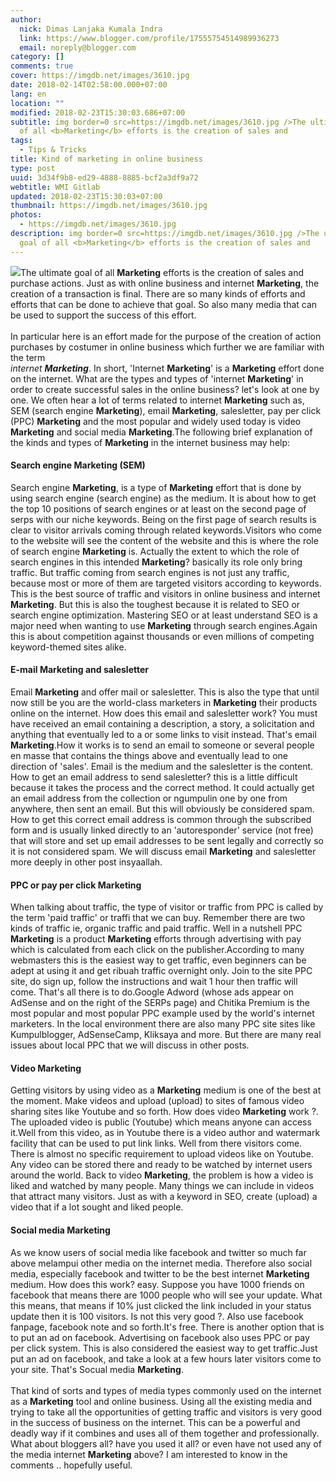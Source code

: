 ```yaml
---
author:
  nick: Dimas Lanjaka Kumala Indra
  link: https://www.blogger.com/profile/17555754514989936273
  email: noreply@blogger.com
category: []
comments: true
cover: https://imgdb.net/images/3610.jpg
date: 2018-02-14T02:58:00.000+07:00
lang: en
location: ""
modified: 2018-02-23T15:30:03.686+07:00
subtitle: img border=0 src=https://imgdb.net/images/3610.jpg />The ultimate goal
  of all <b>Marketing</b> efforts is the creation of sales and
tags:
  - Tips & Tricks
title: Kind of marketing in online business
type: post
uuid: 3d34f9b8-ed29-4888-8885-bcf2a3df9a72
webtitle: WMI Gitlab
updated: 2018-02-23T15:30:03+07:00
thumbnail: https://imgdb.net/images/3610.jpg
photos:
  - https://imgdb.net/images/3610.jpg
description: img border=0 src=https://imgdb.net/images/3610.jpg />The ultimate
  goal of all <b>Marketing</b> efforts is the creation of sales and
---
```


<img border="0" src="https://imgdb.net/images/3610.jpg">The ultimate goal of all <b>Marketing</b> efforts is the creation of sales and purchase actions. Just as with online business and internet <b>Marketing</b>, the creation of a transaction is final. There are so many kinds of efforts and efforts that can be done to achieve that goal. So also many media that can be used to support the success of this effort.<br><br>In particular here is an effort made for the purpose of the creation of action purchases by costumer in online business which further we are familiar with the term<br><em>internet <b>Marketing</b></em>. In short, 'Internet <b>Marketing</b>' is a <b>Marketing</b> effort done on the internet. What are the types and types of 'internet <b>Marketing</b>' in order to create successful sales in the online business? let's look at one by one. We often hear a lot of terms related to internet <b>Marketing</b> such as, SEM (search engine <b>Marketing</b>), email <b>Marketing</b>, salesletter, pay per click (PPC) <b>Marketing</b> and the most popular and widely used today is video <b>Marketing</b> and social media <b>Marketing</b>.The following brief explanation of the kinds and types of <b>Marketing</b> in the internet business may help:<br><h4><strong>Search engine <b>Marketing</b> (SEM)</strong></h4>Search engine <b>Marketing</b>, is a type of <b>Marketing</b> effort that is done by using search engine (search engine) as the medium. It is about how to get the top 10 positions of search engines or at least on the second page of serps with our niche keywords. Being on the first page of search results is clear to visitor arrivals coming through related keywords.Visitors who come to the website will see the content of the website and this is where the role of search engine <b>Marketing</b> is. Actually the extent to which the role of search engines in this intended <b>Marketing</b>? basically its role only bring traffic. But traffic coming from search engines is not just any traffic, because most or more of them are targeted visitors according to keywords. This is the best source of traffic and visitors in online business and internet <b>Marketing</b>. But this is also the toughest because it is related to SEO or search engine optimization. Mastering SEO or at least understand SEO is a major need when wanting to use <b>Marketing</b> through search engines.Again this is about competition against thousands or even millions of competing keyword-themed sites alike.<br><h4><strong>E-mail <b>Marketing</b> and salesletter</strong></h4>Email <b>Marketing</b> and offer mail or salesletter. This is also the type that until now still be you are the world-class marketers in <b>Marketing</b> their products online on the internet. How does this email and salesletter work? You must have received an email containing a description, a story, a solicitation and anything that eventually led to a or some links to visit instead. That's email <b>Marketing</b>.How it works is to send an email to someone or several people en masse that contains the things above and eventually lead to one direction of 'sales'. Email is the medium and the salesletter is the content. How to get an email address to send salesletter? this is a little difficult because it takes the process and the correct method. It could actually get an email address from the collection or ngumpulin one by one from anywhere, then sent an email. But this will obviously be considered spam. How to get this correct email address is common through the subscribed form and is usually linked directly to an 'autoresponder' service (not free) that will store and set up email addresses to be sent legally and correctly so it is not considered spam. We will discuss email <b>Marketing</b> and salesletter more deeply in other post insyaallah.<br><h4><strong>PPC or pay per click <b>Marketing</b></strong></h4>When talking about traffic, the type of visitor or traffic from PPC is called by the term 'paid traffic' or traffi that we can buy. Remember there are two kinds of traffic ie, organic traffic and paid traffic. Well in a nutshell PPC <b>Marketing</b> is a product <b>Marketing</b> efforts through advertising with pay which is calculated from each click on the publisher.According to many webmasters this is the easiest way to get traffic, even beginners can be adept at using it and get ribuah traffic overnight only. Join to the site PPC site, do sign up, follow the instructions and wait 1 hour then traffic will come. That's all there is to do.Google Adword (whose ads appear on AdSense and on the right of the SERPs page) and Chitika Premium is the most popular and most popular PPC example used by the world's internet marketers. In the local environment there are also many PPC site sites like Kumpulblogger, AdSenseCamp, Kliksaya and more. But there are many real issues about local PPC that we will discuss in other posts.<br><h4><strong>Video <b>Marketing</b></strong></h4>Getting visitors by using video as a <b>Marketing</b> medium is one of the best at the moment. Make videos and upload (upload) to sites of famous video sharing sites like Youtube and so forth. How does video <b>Marketing</b> work ?. The uploaded video is public (Youtube) which means anyone can access it.Well from this video, as in Youtube there is a video author and watermark facility that can be used to put link links. Well from there visitors come. There is almost no specific requirement to upload videos like on Youtube. Any video can be stored there and ready to be watched by internet users around the world. Back to video <b>Marketing</b>, the problem is how a video is liked and watched by many people. Many things we can include in videos that attract many visitors. Just as with a keyword in SEO, create (upload) a video that if a lot sought and liked people.<br><h4><strong>Social media <b>Marketing</b></strong></h4>As we know users of social media like facebook and twitter so much far above melampui other media on the internet media. Therefore also social media, especially facebook and twitter to be the best internet <b>Marketing</b> medium. How does this work? easy. Suppose you have 1000 friends on facebook that means there are 1000 people who will see your update. What this means, that means if 10% just clicked the link included in your status update then it is 100 visitors. Is not this very good ?. Also use facebook fanpage, facebook note and so forth.It's free. There is another option that is to put an ad on facebook. Advertising on facebook also uses PPC or pay per click system. This is also considered the easiest way to get traffic.Just put an ad on facebook, and take a look at a few hours later visitors come to your site. That's Socual media <b>Marketing</b>.<br><br>That kind of sorts and types of media types commonly used on the internet as a <b>Marketing</b> tool and online business. Using all the existing media and trying to take all the opportunities of getting traffic and visitors is very good in the success of business on the internet. This can be a powerful and deadly way if it combines and uses all of them together and professionally. What about bloggers all? have you used it all? or even have not used any of the media internet <b>Marketing</b> above? I am interested to know in the comments .. hopefully useful.